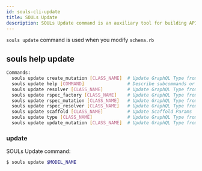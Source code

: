 ```yaml
---
id: souls-cli-update
title: SOULs Update
description: SOULs Update command is an auxiliary tool for building API server
---
```


`souls update` command is used when you modify `schema.rb`

## souls help update

```bash
Commands:
  souls update create_mutation [CLASS_NAME]  # Update GraphQL Type from schema.rb
  souls update help [COMMAND]                # Describe subcommands or one specific subcommand
  souls update resolver [CLASS_NAME]         # Update GraphQL Type from schema.rb
  souls update rspec_factory [CLASS_NAME]    # Update GraphQL Type from schema.rb
  souls update rspec_mutation [CLASS_NAME]   # Update GraphQL Type from schema.rb
  souls update rspec_resolver [CLASS_NAME]   # Update GraphQL Type from schema.rb
  souls update scaffold [CLASS_NAME]         # Update Scaffold Params
  souls update type [CLASS_NAME]             # Update GraphQL Type from schema.rb
  souls update update_mutation [CLASS_NAME]  # Update GraphQL Type from schema.rb
```

### update

SOULs Update command:

```bash
$ souls update $MODEL_NAME
```
